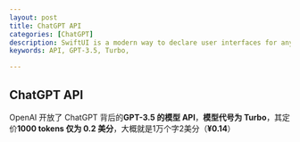 ```yaml
---
layout: post
title: ChatGPT API
categories: [ChatGPT]
description: SwiftUI is a modern way to declare user interfaces for any Apple platform. Create beautiful, dynamic apps faster than ever before.
keywords: API, GPT-3.5, Turbo,

---
```


## ChatGPT API

OpenAI 开放了 ChatGPT 背后的**GPT-3.5 的模型 API**，**模型代号为 Turbo**，其定价**1000 tokens 仅为 0.2 美分**，大概就是1万个字2美分（**¥0.14**）
